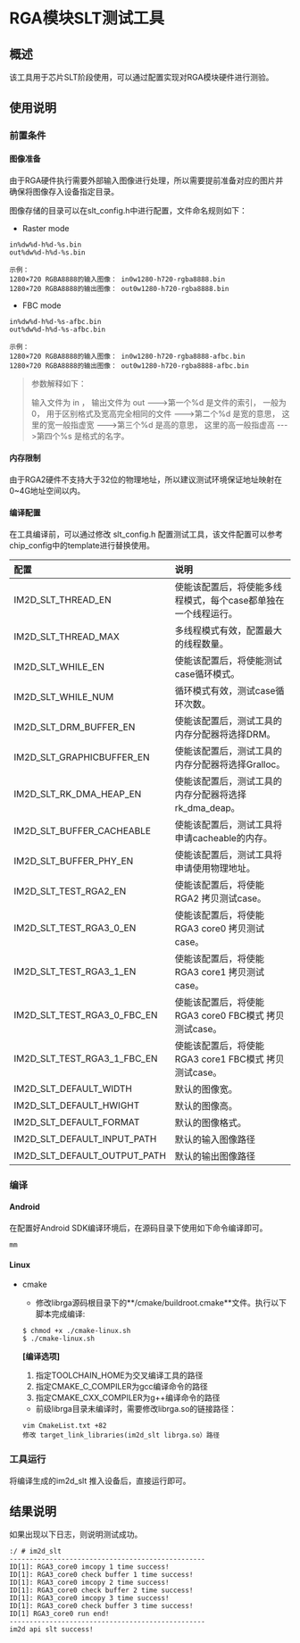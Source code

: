 # RGA模块SLT测试工具



## 概述

该工具用于芯片SLT阶段使用，可以通过配置实现对RGA模块硬件进行测验。



## 使用说明

### 前置条件

#### 图像准备

由于RGA硬件执行需要外部输入图像进行处理，所以需要提前准备对应的图片并确保将图像存入设备指定目录。

图像存储的目录可以在slt_config.h中进行配置，文件命名规则如下：

- Raster mode

```
in%dw%d-h%d-%s.bin
out%dw%d-h%d-%s.bin

示例：
1280×720 RGBA8888的输入图像： in0w1280-h720-rgba8888.bin
1280×720 RGBA8888的输出图像： out0w1280-h720-rgba8888.bin
```

- FBC mode

```
in%dw%d-h%d-%s-afbc.bin
out%dw%d-h%d-%s-afbc.bin

示例：
1280×720 RGBA8888的输入图像： in0w1280-h720-rgba8888-afbc.bin
1280×720 RGBA8888的输出图像： out0w1280-h720-rgba8888-afbc.bin
```

> 参数解释如下：
>
> 输入文件为 in ， 输出文件为 out
> --->第一个%d 是文件的索引， 一般为 0， 用于区别格式及宽高完全相同的文件
> --->第二个%d 是宽的意思， 这里的宽一般指虚宽
> --->第三个%d 是高的意思， 这里的高一般指虚高
> --->第四个%s 是格式的名字。



#### 内存限制

由于RGA2硬件不支持大于32位的物理地址，所以建议测试环境保证地址映射在0~4G地址空间以内。



#### 编译配置

在工具编译前，可以通过修改 slt_config.h 配置测试工具，该文件配置可以参考chip_config中的template进行替换使用。

| 配置                         | 说明                                                         |
| :--------------------------- | :----------------------------------------------------------- |
| IM2D_SLT_THREAD_EN           | 使能该配置后，将使能多线程模式，每个case都单独在一个线程运行。 |
| IM2D_SLT_THREAD_MAX          | 多线程模式有效，配置最大的线程数量。                         |
| IM2D_SLT_WHILE_EN            | 使能该配置后，将使能测试case循环模式。                       |
| IM2D_SLT_WHILE_NUM           | 循环模式有效，测试case循环次数。                             |
| IM2D_SLT_DRM_BUFFER_EN       | 使能该配置后，测试工具的内存分配器将选择DRM。                |
| IM2D_SLT_GRAPHICBUFFER_EN    | 使能该配置后，测试工具的内存分配器将选择Gralloc。            |
| IM2D_SLT_RK_DMA_HEAP_EN      | 使能该配置后，测试工具的内存分配器将选择rk_dma_deap。        |
| IM2D_SLT_BUFFER_CACHEABLE    | 使能该配置后，测试工具将申请cacheable的内存。                |
| IM2D_SLT_BUFFER_PHY_EN       | 使能该配置后，测试工具将申请使用物理地址。                   |
| IM2D_SLT_TEST_RGA2_EN        | 使能该配置后，将使能RGA2 拷贝测试case。                      |
| IM2D_SLT_TEST_RGA3_0_EN      | 使能该配置后，将使能RGA3 core0 拷贝测试case。                |
| IM2D_SLT_TEST_RGA3_1_EN      | 使能该配置后，将使能RGA3 core1 拷贝测试case。                |
| IM2D_SLT_TEST_RGA3_0_FBC_EN  | 使能该配置后，将使能RGA3 core0 FBC模式 拷贝测试case。        |
| IM2D_SLT_TEST_RGA3_1_FBC_EN  | 使能该配置后，将使能RGA3 core1 FBC模式 拷贝测试case。        |
| IM2D_SLT_DEFAULT_WIDTH       | 默认的图像宽。                                               |
| IM2D_SLT_DEFAULT_HWIGHT      | 默认的图像高。                                               |
| IM2D_SLT_DEFAULT_FORMAT      | 默认的图像格式。                                             |
| IM2D_SLT_DEFAULT_INPUT_PATH  | 默认的输入图像路径                                           |
| IM2D_SLT_DEFAULT_OUTPUT_PATH | 默认的输出图像路径                                           |



### 编译

#### Android

在配置好Android SDK编译环境后，在源码目录下使用如下命令编译即可。

```
mm
```



#### Linux

- cmake

  - 修改librga源码根目录下的**/cmake/buildroot.cmake**文件。执行以下脚本完成编译:

  ```
  $ chmod +x ./cmake-linux.sh
  $ ./cmake-linux.sh
  ```

   **[编译选项]**

  1. 指定TOOLCHAIN_HOME为交叉编译工具的路径
  2. 指定CMAKE_C_COMPILER为gcc编译命令的路径
  3. 指定CMAKE_CXX_COMPILER为g++编译命令的路径

  - 前级librga目录未编译时，需要修改librga.so的链接路径：

  ```
  vim CmakeList.txt +82
  修改 target_link_libraries(im2d_slt librga.so）路径
  ```



### 工具运行

将编译生成的im2d_slt 推入设备后，直接运行即可。



## 结果说明

如果出现以下日志，则说明测试成功。

```
:/ # im2d_slt
-------------------------------------------------
ID[1]: RGA3_core0 imcopy 1 time success!
ID[1]: RGA3_core0 check buffer 1 time success!
ID[1]: RGA3_core0 imcopy 2 time success!
ID[1]: RGA3_core0 check buffer 2 time success!
ID[1]: RGA3_core0 imcopy 3 time success!
ID[1]: RGA3_core0 check buffer 3 time success!
ID[1] RGA3_core0 run end!
-------------------------------------------------
im2d api slt success!
```

